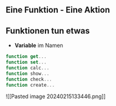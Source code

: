 ## Eine Funktion - Eine Aktion
## Funktionen tun etwas
- **Variable** im Namen
```js
function get...
function set...
function calc...
function show...
function check...
function create...
```

![[Pasted image 20240215133446.png]]